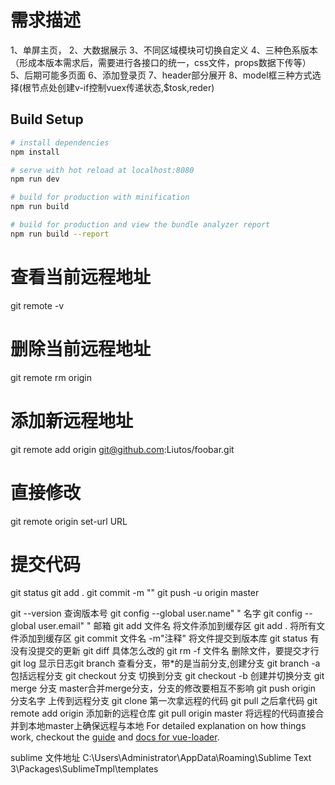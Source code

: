 # 需求描述
1、单屏主页，
2、大数据展示
3、不同区域模块可切换自定义
4、三种色系版本（形成本版本需求后，需要进行各接口的统一，css文件，props数据下传等）
5、后期可能多页面
6、添加登录页
7、header部分展开
8、model框三种方式选择(根节点处创建v-if控制vuex传递状态,$tosk,reder)

## Build Setup

``` bash
# install dependencies
npm install

# serve with hot reload at localhost:8080
npm run dev

# build for production with minification
npm run build

# build for production and view the bundle analyzer report
npm run build --report
```
# 查看当前远程地址
git remote -v
# 删除当前远程地址
git remote rm origin
# 添加新远程地址
git remote add origin git@github.com:Liutos/foobar.git
# 直接修改
git remote origin set-url URL

# 提交代码
git status
git add .
git commit -m ""
git push -u origin master


git --version   查询版本号
git config --global user.name" "    名字
git config --global user.email" "   邮箱
git add 文件名 将文件添加到缓存区
git add .   将所有文件添加到缓存区
git commit 文件名 -m"注释"   将文件提交到版本库
git status  有没有没提交的更新
git diff    具体怎么改的
git rm -f 文件名   删除文件，要提交才行
git log 显示日志git branch  查看分支，带*的是当前分支,创建分支
git branch -a   包括远程分支
git checkout 分支 切换到分支
git checkout -b 创建并切换分支
git merge 分支    master合并merge分支，分支的修改要相互不影响
git push origin 分支名字    上传到远程分支
git clone   第一次拿远程的代码
git pull    之后拿代码
git remote add origin 添加新的远程仓库
git pull origin master  将远程的代码直接合并到本地master上确保远程与本地 
For detailed explanation on how things work, checkout the [guide](http://vuejs-templates.github.io/webpack/) and [docs for vue-loader](http://vuejs.github.io/vue-loader).

sublime 文件地址
C:\Users\Administrator\AppData\Roaming\Sublime Text 3\Packages\SublimeTmpl\templates